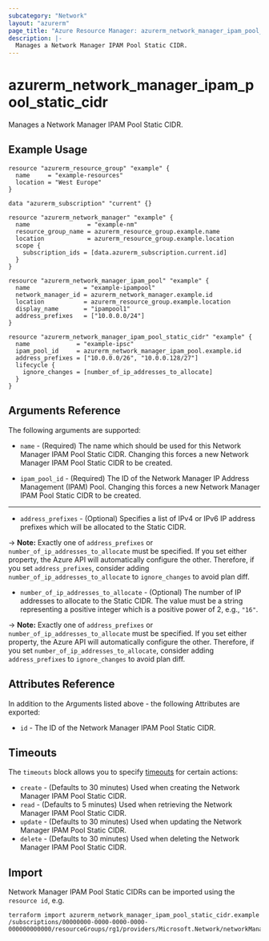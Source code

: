 ```yaml
---
subcategory: "Network"
layout: "azurerm"
page_title: "Azure Resource Manager: azurerm_network_manager_ipam_pool_static_cidr"
description: |-
  Manages a Network Manager IPAM Pool Static CIDR.
---
```


# azurerm_network_manager_ipam_pool_static_cidr

Manages a Network Manager IPAM Pool Static CIDR.

## Example Usage

```hcl
resource "azurerm_resource_group" "example" {
  name     = "example-resources"
  location = "West Europe"
}

data "azurerm_subscription" "current" {}

resource "azurerm_network_manager" "example" {
  name                = "example-nm"
  resource_group_name = azurerm_resource_group.example.name
  location            = azurerm_resource_group.example.location
  scope {
    subscription_ids = [data.azurerm_subscription.current.id]
  }
}

resource "azurerm_network_manager_ipam_pool" "example" {
  name               = "example-ipampool"
  network_manager_id = azurerm_network_manager.example.id
  location           = azurerm_resource_group.example.location
  display_name       = "ipampool1"
  address_prefixes   = ["10.0.0.0/24"]
}

resource "azurerm_network_manager_ipam_pool_static_cidr" "example" {
  name             = "example-ipsc"
  ipam_pool_id     = azurerm_network_manager_ipam_pool.example.id
  address_prefixes = ["10.0.0.0/26", "10.0.0.128/27"]
  lifecycle {
    ignore_changes = [number_of_ip_addresses_to_allocate]
  }
}
```

## Arguments Reference

The following arguments are supported:

* `name` - (Required) The name which should be used for this Network Manager IPAM Pool Static CIDR. Changing this forces a new Network Manager IPAM Pool Static CIDR to be created.

* `ipam_pool_id` - (Required) The ID of the Network Manager IP Address Management (IPAM) Pool. Changing this forces a new Network Manager IPAM Pool Static CIDR to be created.

---

* `address_prefixes` - (Optional) Specifies a list of IPv4 or IPv6 IP address prefixes which will be allocated to the Static CIDR.

-> **Note:** Exactly one of `address_prefixes` or `number_of_ip_addresses_to_allocate` must be specified. If you set either property, the Azure API will automatically configure the other. Therefore, if you set `address_prefixes`, consider adding `number_of_ip_addresses_to_allocate` to `ignore_changes` to avoid plan diff.

* `number_of_ip_addresses_to_allocate` - (Optional) The number of IP addresses to allocate to the Static CIDR. The value must be a string representing a positive integer which is a positive power of 2, e.g., `"16"`.

-> **Note:** Exactly one of `address_prefixes` or `number_of_ip_addresses_to_allocate` must be specified. If you set either property, the Azure API will automatically configure the other. Therefore, if you set `number_of_ip_addresses_to_allocate`, consider adding `address_prefixes` to `ignore_changes` to avoid plan diff.

## Attributes Reference

In addition to the Arguments listed above - the following Attributes are exported:

* `id` - The ID of the Network Manager IPAM Pool Static CIDR.

## Timeouts

The `timeouts` block allows you to specify [timeouts](https://www.terraform.io/language/resources/syntax#operation-timeouts) for certain actions:

* `create` - (Defaults to 30 minutes) Used when creating the Network Manager IPAM Pool Static CIDR.
* `read` - (Defaults to 5 minutes) Used when retrieving the Network Manager IPAM Pool Static CIDR.
* `update` - (Defaults to 30 minutes) Used when updating the Network Manager IPAM Pool Static CIDR.
* `delete` - (Defaults to 30 minutes) Used when deleting the Network Manager IPAM Pool Static CIDR.

## Import

Network Manager IPAM Pool Static CIDRs can be imported using the `resource id`, e.g.

```shell
terraform import azurerm_network_manager_ipam_pool_static_cidr.example /subscriptions/00000000-0000-0000-0000-000000000000/resourceGroups/rg1/providers/Microsoft.Network/networkManagers/manager1/ipamPools/pool1/staticCidrs/cidr1
```
